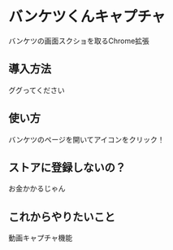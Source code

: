 # バンケツくんキャプチャ
バンケツの画面スクショを取るChrome拡張

## 導入方法
ググってください

## 使い方
バンケツのページを開いてアイコンをクリック！

## ストアに登録しないの？
お金かかるじゃん

## これからやりたいこと
動画キャプチャ機能
